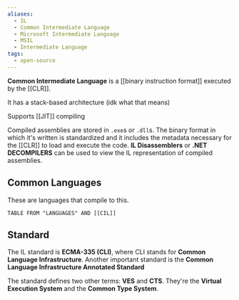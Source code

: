 ```yaml
---
aliases:
  - IL
  - Common Intermediate Language
  - Microsoft Intermediate Language
  - MSIL
  - Intermediate Language
tags:
  - open-source
---
```

**Common Intermediate Language** is a [[binary instruction format]] executed by the [[CLR]].

It has a stack-based architecture (idk what that means)

Supports [[JIT]] compiling

Compiled assemblies are stored in `.exe`s or `.dll`s. The binary format in which it's written is standardized and it includes the metadata necessary for the [[CLR]] to load and execute the code.
**IL Disassemblers** or **.NET DECOMPILERS** can be used to view the IL representation of compiled assemblies.

## Common Languages

These are languages that compile to this.

```dataview
TABLE FROM "LANGUAGES" AND [[CIL]]
```

## Standard

The IL standard is **ECMA-335 (CLI)**, where CLI stands for **Common Language Infrastructure**.
Another important standard is the **Common Language Infrastructure Annotated Standard**

The standard defines two other terms: **VES** and **CTS**. They're the **Virtual Execution System** and the **Common Type System**.